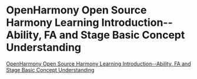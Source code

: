 # OpenHarmony Open Source Harmony Learning Introduction--Ability, FA and Stage Basic Concept Understanding
[OpenHarmony Open Source Harmony Learning Introduction--Ability, FA and Stage Basic Concept Understanding](https://aiwithcloud.com/2022/09/16/openharmony_open_source_harmony_learning_introduction__ability_fa_and_stage_basic_concept_understanding/)